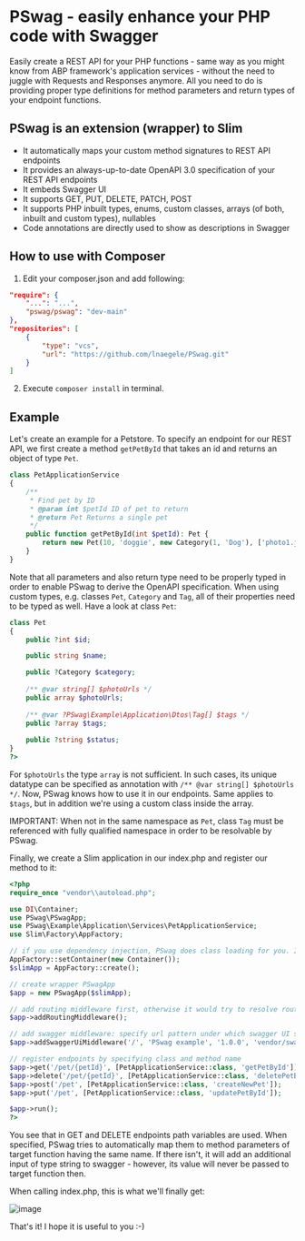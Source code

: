 # PSwag - easily enhance your PHP code with Swagger

Easily create a REST API for your PHP functions - same way as you might know from ABP framework's application services - without the need to juggle with Requests and Responses anymore. All you need to do is providing proper type definitions for method parameters and return types of your endpoint functions.

## PSwag is an extension (wrapper) to Slim
- It automatically maps your custom method signatures to REST API endpoints
- It provides an always-up-to-date OpenAPI 3.0 specification of your REST API endpoints
- It embeds Swagger UI
- It supports GET, PUT, DELETE, PATCH, POST
- It supports PHP inbuilt types, enums, custom classes, arrays (of both, inbuilt and custom types), nullables
- Code annotations are directly used to show as descriptions in Swagger

## How to use with Composer
1. Edit your composer.json and add following:
```json
"require": {
    "...": "...",
    "pswag/pswag": "dev-main"
},
"repositories": [
    {
        "type": "vcs",
        "url": "https://github.com/lnaegele/PSwag.git"
    }
]
```
2. Execute ```composer install``` in terminal.

## Example
Let's create an example for a Petstore. To specify an endpoint for our REST API, we first create a method  ```getPetById``` that takes an id and returns an object of type ```Pet```.
```php
class PetApplicationService
{
    /**
     * Find pet by ID
     * @param int $petId ID of pet to return
     * @return Pet Returns a single pet
     */
    public function getPetById(int $petId): Pet {
        return new Pet(10, 'doggie', new Category(1, 'Dog'), ['photo1.jpg'], [new Tag(0, 'cute')], 'available');
    }
}
```
Note that all parameters and also return type need to be properly typed in order to enable PSwag to derive the OpenAPI specification. When using custom types, e.g. classes ```Pet```, ```Category``` and ```Tag```, all of their properties need to be typed as well. Have a look at class ```Pet```:
```php
class Pet
{
    public ?int $id;

    public string $name;

    public ?Category $category;
    
    /** @var string[] $photoUrls */
    public array $photoUrls;
    
    /** @var ?PSwag\Example\Application\Dtos\Tag[] $tags */
    public ?array $tags;
    
    public ?string $status;
}
?>
```
For ```$photoUrls``` the type ```array``` is not sufficient. In such cases, its unique datatype can be specified as annotation with ```/** @var string[] $photoUrls */```. Now, PSwag knows how to use it in our endpoints. Same applies to ```$tags```, but in addition we're using a custom class inside the array.

IMPORTANT: When not in the same namespace as ```Pet```, class ```Tag``` must be referenced with fully qualified namespace in order to be resolvable by PSwag.

Finally, we create a Slim application in our index.php and register our method to it:
```php
<?php
require_once "vendor\\autoload.php";

use DI\Container;
use PSwag\PSwagApp;
use PSwag\Example\Application\Services\PetApplicationService;
use Slim\Factory\AppFactory;

// if you use dependency injection, PSwag does class loading for you. If you do not use DI, you must ensure to include all dtos explicitly. E.g.: require_once('application/dtos/Pet.php');
AppFactory::setContainer(new Container());
$slimApp = AppFactory::create();

// create wrapper PSwagApp
$app = new PSwagApp($slimApp);

// add routing middleware first, otherwise it would try to resolve route before swagger middleware can react
$app->addRoutingMiddleware();

// add swagger middleware: specify url pattern under which swagger UI shall be accessbile, and provide relative path to swagger ui dist.
$app->addSwaggerUiMiddleware('/', 'PSwag example', '1.0.0', 'vendor/swagger-api/swagger-ui/dist/');

// register endpoints by specifying class and method name
$app->get('/pet/{petId}', [PetApplicationService::class, 'getPetById']);
$app->delete('/pet/{petId}', [PetApplicationService::class, 'deletePetById']);
$app->post('/pet', [PetApplicationService::class, 'createNewPet']);
$app->put('/pet', [PetApplicationService::class, 'updatePetById']);

$app->run();
?>
```

You see that in GET and DELETE endpoints path variables are used. When specified, PSwag tries to automatically map them to method parameters of target function having the same name. If there isn't, it will add an additional input of type string to swagger - however, its value will never be passed to target function then.

When calling index.php, this is what we'll finally get:

![image](https://github.com/lnaegele/PSwag/assets/2114595/14c56bb3-196a-456b-8607-8892a23aaa0d)

That's it! I hope it is useful to you :-)
